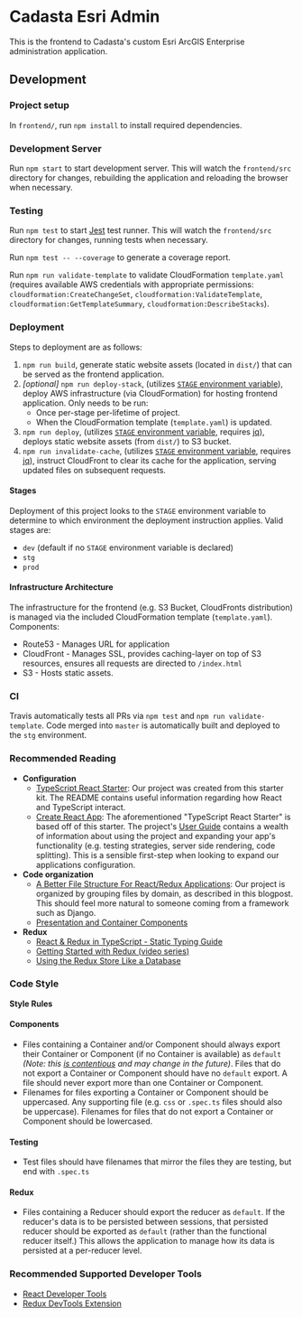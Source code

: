 # Cadasta Esri Admin

This is the frontend to Cadasta's custom Esri ArcGIS Enterprise administration application.

## Development

### Project setup

In `frontend/`, run `npm install` to install required dependencies.

### Development Server

Run `npm start` to start development server. This will watch the `frontend/src` directory for changes, rebuilding the application and reloading the browser when necessary.

### Testing

Run `npm test` to start [Jest](http://jestjs.io/) test runner. This will watch the `frontend/src` directory for changes, running tests when necessary.

Run `npm test -- --coverage` to generate a coverage report.

Run `npm run validate-template` to validate CloudFormation `template.yaml` (requires available AWS credentials with appropriate permissions: `cloudformation:CreateChangeSet`, `cloudformation:ValidateTemplate`, `cloudformation:GetTemplateSummary`, `cloudformation:DescribeStacks`).

### Deployment

Steps to deployment are as follows:

1. `npm run build`, generate static website assets (located in `dist/`) that can be served as the frontend application.
2. *[optional]* `npm run deploy-stack`, (utilizes [`STAGE` environment variable](#stages)), deploy AWS infrastructure (via CloudFormation) for hosting frontend application. Only needs to be run:
    * Once per-stage per-lifetime of project.
    * When the CloudFormation template (`template.yaml`) is updated.
3. `npm run deploy`, (utilizes [`STAGE` environment variable](#stages), requires [jq](https://stedolan.github.io/jq/)), deploys static website assets (from `dist/`) to S3 bucket.
4. `npm run invalidate-cache`, (utilizes [`STAGE` environment variable](#stages), requires [jq](https://stedolan.github.io/jq/)), instruct CloudFront to clear its cache for the application, serving updated files on subsequent requests.

#### Stages

Deployment of this project looks to the `STAGE` environment variable to determine to which environment the deployment instruction applies. Valid stages are:

* `dev` (default if no `STAGE` environment variable is declared)
* `stg`
* `prod`


#### Infrastructure Architecture

The infrastructure for the frontend (e.g. S3 Bucket, CloudFronts distribution) is managed via the included CloudFormation template (`template.yaml`). Components:

* Route53 - Manages URL for application
* CloudFront - Manages SSL, provides caching-layer on top of S3 resources, ensures all requests are directed to `/index.html`
* S3 - Hosts static assets.

### CI

Travis automatically tests all PRs via `npm test` and `npm run validate-template`. Code merged into `master` is automatically built and deployed to the `stg` environment.

### Recommended Reading

- **Configuration**
  - [TypeScript React Starter](https://github.com/Microsoft/TypeScript-React-Starter): Our project was created from this starter kit. The README contains useful information regarding how React and TypeScript interact.
  - [Create React App](https://github.com/facebook/create-react-app): The aforementioned "TypeScript React Starter" is based off of this starter. The project's [User Guide](https://github.com/facebook/create-react-app/blob/master/packages/react-scripts/template/README.md) contains a wealth of information about using the project and expanding your app's functionality (e.g. testing strategies, server side rendering, code splitting). This is a sensible first-step when looking to expand our applications configuration.
- **Code organization**
  - [A Better File Structure For React/Redux Applications](https://marmelab.com/blog/2015/12/17/react-directory-structure.html): Our project is organized by grouping files by domain, as described in this blogpost. This should feel more natural to someone coming from a framework such as Django.
  - [Presentation and Container Components](https://medium.com/@dan_abramov/smart-and-dumb-components-7ca2f9a7c7d0)
- **Redux**
  - [React & Redux in TypeScript - Static Typing Guide](https://github.com/piotrwitek/react-redux-typescript-guide)
  - [Getting Started with Redux (video series)](https://egghead.io/courses/getting-started-with-redux)
  - [Using the Redux Store Like a Database](https://hackernoon.com/shape-your-redux-store-like-your-database-98faa4754fd5)

### Code Style

**Style Rules**

#### Components

- Files containing a Container and/or Component should always export their Container or Component (if no Container is available) as `default` _(Note: this [is contentious](https://basarat.gitbooks.io/typescript/docs/tips/defaultIsBad.html) and may change in the future)_. Files that do not export a Container or Component should have no `default` export. A file should never export more than one Container or Component.
- Filenames for files exporting a Container or Component should be uppercased. Any supporting file (e.g. `css` or `.spec.ts` files should also be uppercase). Filenames for files that do not export a Container or Component should be lowercased.

#### Testing

- Test files should have filenames that mirror the files they are testing, but end with `.spec.ts`

#### Redux

- Files containing a Reducer should export the reducer as `default`. If the reducer's data is to be persisted between sessions, that persisted reducer should be exported as `default` (rather than the functional reducer itself.) This allows the application to manage how its data is persisted at a per-reducer level.

### Recommended Supported Developer Tools

* [React Developer Tools](https://github.com/facebook/react-devtools)
* [Redux DevTools Extension](http://extension.remotedev.io/)
